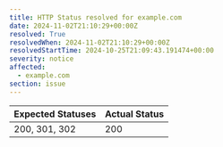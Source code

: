 ```yaml
---
title: HTTP Status resolved for example.com
date: 2024-11-02T21:10:29+00:00Z
resolved: True
resolvedWhen: 2024-11-02T21:10:29+00:00Z
resolvedStartTime: 2024-10-25T21:09:43.191474+00:00
severity: notice
affected:
  - example.com
section: issue
---
```


| Expected Statuses | Actual Status  |
|-------------------|----------------|
| 200, 301, 302 | 200 |
